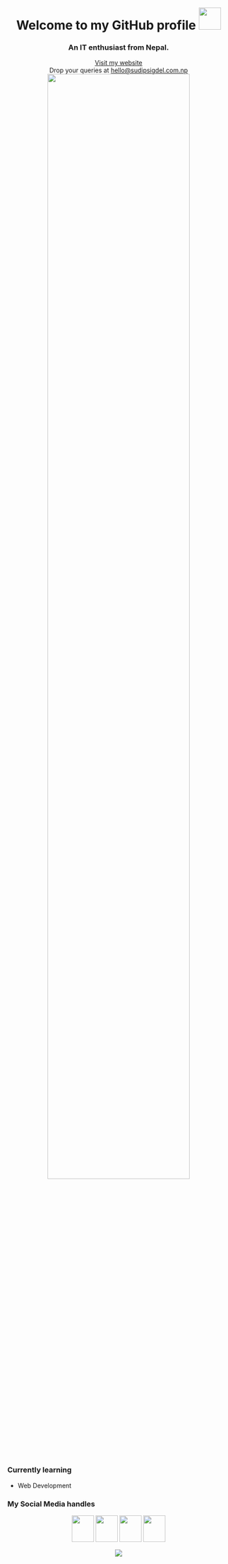 <div align="center">
  <h1>Welcome to my GitHub profile <img src="https://media.giphy.com/media/Qilx8dKjHI7FP3Mn5K/giphy.gif" width="50" height="50"></h1>
  <h3>An IT enthusiast from Nepal.</h3>
  <a href="https://sudipsigdel.com.np" target="_blank">Visit my website</a><br>
  Drop your queries at <a href="mailto:hello@sudipsigdel.com.np">hello@sudipsigdel.com.np</a>
</div>

<div align="center">
  <img src="https://media.giphy.com/media/f3iwJFOVOwuy7K6FFw/giphy.gif" width="80%" height="auto">
</div>

<h3>Currently learning</h3>
<ul>
  <li>Web Development</li>
</ul>

<h3>My Social Media handles</h3>
<p align="center">
  <a href="https://facebook.com/sudipsigdel2059" target="_blank"><img src="https://media.giphy.com/media/SKFsUhe9jUwrRtNPlq/giphy.gif" height="60" width="50"></a>
  <a href="https://instagram.com/sudipsigdel2059" target="_blank"><img src="https://media.giphy.com/media/c3u4lpyl64h1scLnko/giphy.gif" height="60" width="50"></a>
  <a href="https://twitter.com/sudipsigdel2059" target="_blank"><img src="https://media.giphy.com/media/e6YbWDajUKSzebFVuB/giphy.gif" height="60" width="50"></a>
  <a href="https://linkedin.com/in/sudipsigdel2059" target="_blank"><img src="https://media.giphy.com/media/QhPL2mdDVzeuHiRcIw/giphy.gif" height="60" width="50"></a>
</p>

<div align="center">
  <img src="https://komarev.com/ghpvc/?username=sudipsigdel&style=for-the-badge&label=Unique+Visitors&color=db0606">
</div>
